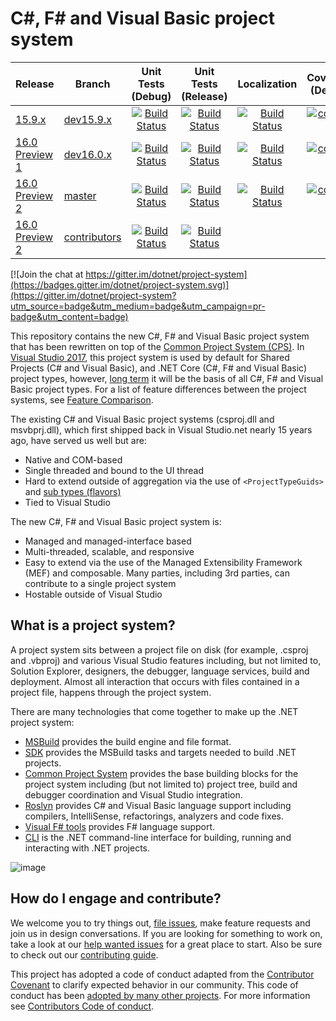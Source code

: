 # C#, F# and Visual Basic project system

|Release|Branch|Unit Tests (Debug)|Unit Tests (Release)| Localization | Coverage (Debug)
|---|---|:--:|:--:|:--:|:--:|
|[15.9.x](docs/repo/roadmap.md)|[dev15.9.x](https://github.com/dotnet/project-system/tree/dev15.9.x)|[![Build Status](https://dev.azure.com/dnceng/public/_apis/build/status/dotnet/project-system/unit-tests.debug.batched?branchName=dev15.9.x&label=build)](https://dev.azure.com/dnceng/public/_build/latest?definitionId=152&branchName=dev15.9.x)|[![Build Status](https://dev.azure.com/dnceng/public/_apis/build/status/dotnet/project-system/unit-tests.release.batched?branchName=dev15.9.x&label=build)](https://dev.azure.com/dnceng/public/_build/latest?definitionId=153&branchName=dev15.9.x)|[![Build Status](https://dev.azure.com/dnceng/public/_apis/build/status/dotnet/project-system/unit-tests.debug.spainish.batched?branchName=dev15.9.x&label=build)](https://dev.azure.com/dnceng/public/_build/latest?definitionId=157&branchName=dev15.9.x)|[![codecov](https://codecov.io/gh/dotnet/project-system/branch/dev15.9.x/graph/badge.svg)](https://codecov.io/gh/dotnet/project-system/branch/dev15.9.x)
|[16.0 Preview 1](docs/repo/roadmap.md)|[dev16.0.x](https://github.com/dotnet/project-system/tree/dev16.0.x)|[![Build Status](https://dev.azure.com/dnceng/public/_apis/build/status/dotnet/project-system/unit-tests.debug.batched?branchName=dev16.0.x&label=build)](https://dev.azure.com/dnceng/public/_build/latest?definitionId=152&branchName=dev16.0.x) |[![Build Status](https://dev.azure.com/dnceng/public/_apis/build/status/dotnet/project-system/unit-tests.release.batched?branchName=dev16.0.x&label=build)](https://dev.azure.com/dnceng/public/_build/latest?definitionId=153&branchName=dev16.0.x)| [![Build Status](https://dev.azure.com/dnceng/public/_apis/build/status/dotnet/project-system/unit-tests.debug.spainish.batched?branchName=dev16.0.x&label=build)](https://dev.azure.com/dnceng/public/_build/latest?definitionId=157&branchName=dev16.0.x) |[![codecov](https://codecov.io/gh/dotnet/project-system/branch/dev16.0.x/graph/badge.svg)](https://codecov.io/gh/dotnet/project-system)
|[16.0 Preview 2](docs/repo/roadmap.md)|[master](https://github.com/dotnet/project-system/tree/master)|[![Build Status](https://dev.azure.com/dnceng/public/_apis/build/status/dotnet/project-system/unit-tests.debug.batched?branchName=master&label=build)](https://dev.azure.com/dnceng/public/_build/latest?definitionId=152&branchName=master)|[![Build Status](https://dev.azure.com/dnceng/public/_apis/build/status/dotnet/project-system/unit-tests.release.batched?branchName=master&label=build)](https://dev.azure.com/dnceng/public/_build/latest?definitionId=153&branchName=master)| [![Build Status](https://dev.azure.com/dnceng/public/_apis/build/status/dotnet/project-system/unit-tests.debug.spainish.batched?branchName=master&label=build)](https://dev.azure.com/dnceng/public/_build/latest?definitionId=157&branchName=master) |[![codecov](https://codecov.io/gh/dotnet/project-system/branch/master/graph/badge.svg)](https://codecov.io/gh/dotnet/project-system)
|[16.0 Preview 2](docs/repo/roadmap.md)|[contributors](https://github.com/dotnet/project-system/tree/contributors)|[![Build Status](https://dev.azure.com/dnceng/public/_apis/build/status/dotnet/project-system/unit-tests.debug.batched?branchName=contributors&label=build)](https://dev.azure.com/dnceng/public/_build/latest?definitionId=152&branchName=contributors)|[![Build Status](https://dev.azure.com/dnceng/public/_apis/build/status/dotnet/project-system/unit-tests.release.batched?branchName=contributors&label=build)](https://dev.azure.com/dnceng/public/_build/latest?definitionId=153&branchName=contributors)| |

[![Join the chat at https://gitter.im/dotnet/project-system](https://badges.gitter.im/dotnet/project-system.svg)](https://gitter.im/dotnet/project-system?utm_source=badge&utm_medium=badge&utm_campaign=pr-badge&utm_content=badge)

This repository contains the new C#, F# and Visual Basic project system that has been rewritten on top of the [Common Project System (CPS)](https://github.com/microsoft/vsprojectsystem). In [Visual Studio 2017](https://www.visualstudio.com/vs/), this project system is used by default for Shared Projects (C# and Visual Basic), and .NET Core (C#, F# and Visual Basic) project types, however, [long term](docs/repo/roadmap.md) it will be the basis of all C#, F# and Visual Basic project types. For a list of feature differences between the project systems, see [Feature Comparison](https://github.com/dotnet/project-system/blob/master/docs/feature-comparison.md).

The existing C# and Visual Basic project systems (csproj.dll and msvbprj.dll), which first shipped back in Visual Studio.net nearly 15 years ago, have served us well but are:

- Native and COM-based
- Single threaded and bound to the UI thread
- Hard to extend outside of aggregation via the use of `<ProjectTypeGuids>` and [sub types (flavors)](https://docs.microsoft.com/en-us/visualstudio/extensibility/internals/project-types)
- Tied to Visual Studio

The new C#, F# and Visual Basic project system is:

- Managed and managed-interface based
- Multi-threaded, scalable, and responsive
- Easy to extend via the use of the  Managed Extensibility Framework (MEF) and composable. Many parties, including 3rd parties, can contribute to a single project system
- Hostable outside of Visual Studio

## What is a project system?
A project system sits between a project file on disk (for example, .csproj and .vbproj) and various Visual Studio features including, but not limited to, Solution Explorer, designers, the debugger, language services, build and deployment. Almost all interaction that occurs with files contained in a project file, happens through the project system.

There are many technologies that come together to make up the .NET project system:

- [MSBuild](https://github.com/microsoft/msbuild) provides the build engine and file format.
- [SDK](https://github.com/dotnet/sdk) provides the MSBuild tasks and targets needed to build .NET projects.
- [Common Project System](https://github.com/microsoft/vsprojectsystem) provides the base building blocks for the project system including (but not limited to) project tree, build and debugger coordination and Visual Studio integration.
- [Roslyn](https://github.com/dotnet/roslyn) provides C# and Visual Basic language support including compilers, IntelliSense, refactorings, analyzers and code fixes.
- [Visual F# tools](https://github.com/Microsoft/visualfsharp) provides F# language support.
- [CLI](https://github.com/dotnet/cli) is the .NET command-line interface for building, running and interacting with .NET projects.

![image](https://cloud.githubusercontent.com/assets/1103906/24277819/d1e48eba-1093-11e7-811f-ae5debcc1e6c.png)

## How do I engage and contribute?
We welcome you to try things out, [file issues](https://github.com/dotnet/roslyn-project-system/issues), make feature requests and join us in design conversations. If you are looking for something to work on, take a look at our [help wanted issues](https://github.com/dotnet/roslyn-project-system/issues?q=is%3Aopen+is%3Aissue+label%3A%22Help+Wanted%22) for a great place to start. Also be sure to check out our [contributing guide](CONTRIBUTING.md).

This project has adopted a code of conduct adapted from the [Contributor Covenant](http://contributor-covenant.org/) to clarify expected behavior in our community. This code of conduct has been [adopted by many other projects](http://contributor-covenant.org/adopters/). For more information see [Contributors Code of conduct](https://github.com/dotnet/home/blob/master/guidance/be-nice.md). 
